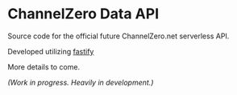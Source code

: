 # ChannelZero Data API

Source code for the official future ChannelZero.net serverless API.

Developed utilizing [fastify](https://www.fastify.io)

More details to come.

_(Work in progress. Heavily in development.)_
